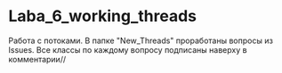 # Laba_6_working_threads
Работа с потоками.
В папке "New_Threads" проработаны вопросы из Issues. Все классы по каждому вопросу подписаны наверху в комментарии//
